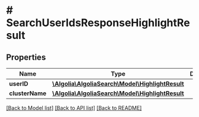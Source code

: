 # # SearchUserIdsResponseHighlightResult

## Properties

Name | Type | Description | Notes
------------ | ------------- | ------------- | -------------
**userID** | [**\Algolia\AlgoliaSearch\Model\HighlightResult**](HighlightResult.md) |  |
**clusterName** | [**\Algolia\AlgoliaSearch\Model\HighlightResult**](HighlightResult.md) |  |

[[Back to Model list]](../../README.md#models) [[Back to API list]](../../README.md#endpoints) [[Back to README]](../../README.md)
